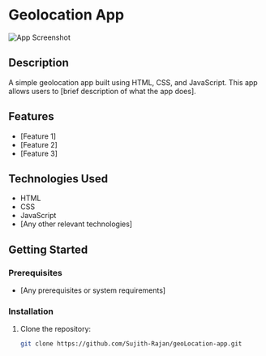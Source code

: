 # Geolocation App

![App Screenshot](screenshot.png)

## Description

A simple geolocation app built using HTML, CSS, and JavaScript. This app allows users to [brief description of what the app does].

## Features

- [Feature 1]
- [Feature 2]
- [Feature 3]

## Technologies Used

- HTML
- CSS
- JavaScript
- [Any other relevant technologies]

## Getting Started

### Prerequisites

- [Any prerequisites or system requirements]

### Installation

1. Clone the repository:

   ```bash
   git clone https://github.com/Sujith-Rajan/geoLocation-app.git
